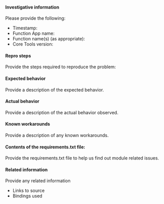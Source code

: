
<!--
Please describe your issue or feature request below.
-->

#### Investigative information

Please provide the following:

- Timestamp:
- Function App name:
- Function name(s) (as appropriate):
- Core Tools version:

#### Repro steps

Provide the steps required to reproduce the problem:

<!--
Example:

1. Step A
2. Step B

-->

#### Expected behavior

Provide a description of the expected behavior.

<!--
Example:

 - After I perform step B, the lights in the house should turn off.
-->

#### Actual behavior

Provide a description of the actual behavior observed.

<!--
Example:

- Step B actually causes my cat to meow for some reason.
-->

#### Known workarounds

Provide a description of any known workarounds.

<!--
Example:

- Turn off the circuit breaker for the lights.
-->

#### Contents of the requirements.txt file:

Provide the requirements.txt file to help us find out module related issues.

<!--
Example:

```
azure-functions
azure-storage-blob==12.1.0
```
-->

#### Related information

Provide any related information

* Links to source
* Bindings used

<!-- Uncomment this if you want to include your source (wrap it in details to make browsing easier)
<details>
<summary>Source</summary>

```python
# __init__.py

def main(req: func.HttpRequest) -> func.HttpResponse:
    logging.info('Python HTTP trigger function processed a request.')

    return "Done"
```

```txt
azure-functions==1.0.0a4
azure-functions-worker==1.0.0a4
grpcio==1.14.2
grpcio-tools==1.14.2
protobuf==3.6.1
six==1.11.0
```

</details>
-->
